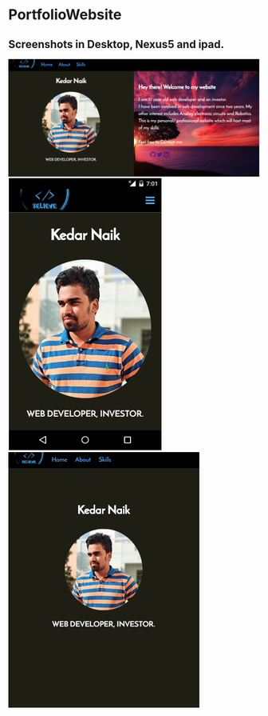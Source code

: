 # PortfolioWebsite
## Screenshots in Desktop, Nexus5  and ipad. 
<img src="https://github.com/Kedar5/PortfolioWebsite/blob/master/Screenshots/Desktop.PNG" alt="snap of portfolio">
<img src="https://github.com/Kedar5/PortfolioWebsite/blob/master/Screenshots/Nexus5.PNG" alt="snap of portfolio">
<img src="https://github.com/Kedar5/PortfolioWebsite/blob/master/Screenshots/ipad.PNG" alt="snap of portfolio">

